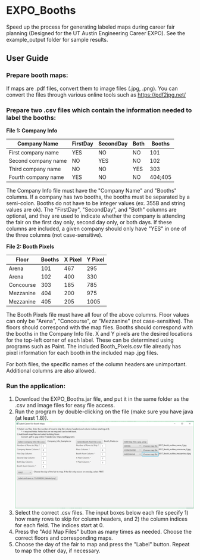 # EXPO_Booths

Speed up the process for generating labeled maps during career fair planning (Designed for the UT Austin Engineering Career EXPO).
See the example_output folder for sample results.

## User Guide

### Prepare booth maps:
If maps are .pdf files, convert them to image files (.jpg, .png).
You can convert the files through various online tools such as https://pdf2jpg.net/

### Prepare two .csv files which contain the information needed to label the booths:

**File 1: Company Info**

Company Name | FirstDay | SecondDay | Both | Booths
-------------|----------|-----------|------|-------
First company name | YES | NO | NO | 101
Second company name | NO | YES | NO | 102
Third company name | NO | NO | YES | 303
Fourth company name | YES | NO | NO | 404;405

The Company Info file must have the "Company Name" and "Booths" columns. If a company has two booths, the booths
must be separated by a semi-colon. Booths do not have to be integer values (ex. 355B and string values are ok).
The "FirstDay", "SecondDay", and "Both" columns are optional, and they are used to indicate whether the company
is attending the fair on the first day only, second day only, or both days. If these columns are included, a given
company should only have "YES" in one of the three columns (not case-sensitive).

**File 2: Booth Pixels**

Floor | Booths | X Pixel | Y Pixel
------|--------|---------|--------
Arena | 101 | 467 | 295
Arena | 102 | 400 | 330
Concourse | 303 | 185 | 785
Mezzanine | 404 | 200 | 975
Mezzanine | 405 | 205 | 1005

The Booth Pixels file must have all four of the above columns. Floor values can only be "Arena", "Concourse", or
"Mezzanine" (not case-sensitive). The floors should correspond with the map files. Booths should correspond with the
booths in the Company Info file. X and Y pixels are the desired locations for the top-left corner of each label. These
can be determined using programs such as Paint.
The included Booth_Pixels.csv file already has pixel information for each booth in the included map .jpg files.

For both files, the specific names of the column headers are unimportant. Additional columns are also allowed.

### Run the application:

1. Download the EXPO_Booths.jar file, and put it in the same folder as the .csv and image files for easy file access.
1. Run the program by double-clicking on the file (make sure you have java (at least 1.8)).
![Application Example Image](/example_output/app_example_screenshot.png)
1. Select the correct .csv files. The input boxes below each file specify 1) how many rows to skip for column headers,
and 2) the column indices for each field. The indices start at 0.
1. Press the "Add Map Files" button as many times as needed. Choose the correct floors and corresponding maps.
1. Choose the day of the fair to map and press the "Label" button. Repeat to map the other day, if necessary.
